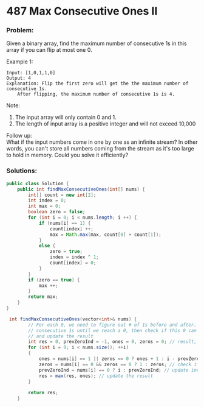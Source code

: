 # 487 Max Consecutive Ones II

### Problem:

Given a binary array, find the maximum number of consecutive 1s in this array if you can flip at most one 0.

Example 1:

```
Input: [1,0,1,1,0]
Output: 4
Explanation: Flip the first zero will get the the maximum number of consecutive 1s.
    After flipping, the maximum number of consecutive 1s is 4.
```

Note:

1. The input array will only contain 0 and 1.
2. The length of input array is a positive integer and will not exceed 10,000

Follow up:  
What if the input numbers come in one by one as an infinite stream? In other words, you can't store all numbers coming from the stream as it's too large to hold in memory. Could you solve it efficiently?

### Solutions:

```java
public class Solution {
    public int findMaxConsecutiveOnes(int[] nums) {
        int[] count = new int[2];
        int index = 0;
        int max = 0;
        boolean zero = false;
        for (int i = 0; i < nums.length; i ++) {
            if (nums[i] == 1) {
                count[index] ++;
                max = Math.max(max, count[0] + count[1]);
            }
            else {
                zero = true;
                index = index ^ 1;
                count[index] = 0;
            }
        }
        if (zero == true) {
            max ++;
        }
        return max;
    }
}
```

```java
 int findMaxConsecutiveOnes(vector<int>& nums) {
        // For each 0, we need to figure out # of 1s before and after. Going through the nums array, skip all
        // consecutive 1s until we reach a 0, then check if this 0 can be ignored or not (aka if we already flip a 0),
		// and update the result
        int res = 0, prevZeroInd = -1, ones = 0, zeros = 0; // result, index of previous 0, consecutive 1s, and # of flipped 0s
        for (int i = 0; i < nums.size(); ++i)
        {
            ones = nums[i] == 1 || zeros == 0 ? ones + 1 : i - prevZeroInd; // update consecutive 1s
            zeros = nums[i] == 0 && zeros == 0 ? 1 : zeros; // check if we can flip the zero
            prevZeroInd = nums[i] == 0 ? i : prevZeroInd; // update index of previous 0
            res = max(res, ones); // update the result
        }
        
        return res;
    }
```



